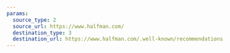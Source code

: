 ```yaml
---
params:
  source_type: 2
  source_url: https://www.halfman.com/
  destination_type: 3
  destination_url: https://www.halfman.com/.well-known/recommendations.opml
---
```

